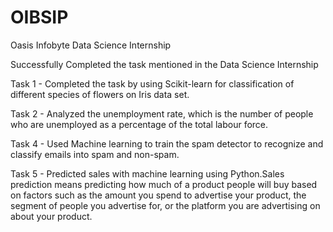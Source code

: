 # OIBSIP
Oasis Infobyte Data Science Internship

Successfully Completed the task mentioned in the Data Science Internship

Task 1 - Completed the task by using Scikit-learn for classification of different species of flowers on Iris data set.

Task 2 - Analyzed the unemployment rate, which is the number of people who are unemployed as a percentage of the total labour force.

Task 4 - Used Machine learning to train the spam detector to recognize and classify emails into spam and non-spam. 

Task 5 - Predicted sales with machine learning using Python.Sales prediction means predicting how much of a product people will buy based on factors such as the amount you spend to advertise your product, the segment of people you advertise for, or the platform you are advertising on about your product.

